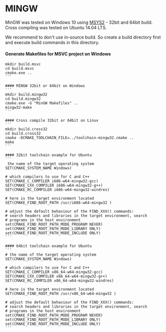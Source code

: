 # MINGW
MinGW was tested on Windows 10 using [MSYS2](http://msys2.github.io/) - 32bit and 64bit build. Cross compiling was tested on Ubuntu 14.04 LTS.

We recommend to don't use in-source build. So create a build directory first and execute build commands in this directory.

#### Generate Makefiles for MSVC project on Windows
````
mkdir build.msvc
cd build.msvc
cmake.exe ..
```

#### MINGW 32bit or 64bit on Windows
```
mkdir build.mingw32
cd build.mingw32
cmake.exe -G "MinGW Makefiles" ..
mingw32-make
```

#### Cross compile 32bit or 64bit on Linux
```
mkdir build.cross32
cd build.cross32
cmake -DCMAKE_TOOLCHAIN_FILE=../toolchain-mingw32.cmake ..
make
```

#### 32bit toolchain example for Ubuntu
```
 the name of the target operating system
SET(CMAKE_SYSTEM_NAME Windows)

# which compilers to use for C and C++
SET(CMAKE_C_COMPILER i686-w64-mingw32-gcc)
SET(CMAKE_CXX_COMPILER i686-w64-mingw32-g++)
SET(CMAKE_RC_COMPILER i686-w64-mingw32-windres)

# here is the target environment located
SET(CMAKE_FIND_ROOT_PATH /usr/i686-w64-mingw32 )

# adjust the default behaviour of the FIND_XXX() commands:
# search headers and libraries in the target environment, search
# programs in the host environment
set(CMAKE_FIND_ROOT_PATH_MODE_PROGRAM NEVER)
set(CMAKE_FIND_ROOT_PATH_MODE_LIBRARY ONLY)
set(CMAKE_FIND_ROOT_PATH_MODE_INCLUDE ONLY)
```

#### 64bit toolchain example for Ubuntu
```
# the name of the target operating system
SET(CMAKE_SYSTEM_NAME Windows)

# which compilers to use for C and C++
SET(CMAKE_C_COMPILER x86_64-w64-mingw32-gcc)
SET(CMAKE_CXX_COMPILER x86_64-w64-mingw32-g++)
SET(CMAKE_RC_COMPILER x86_64-w64-mingw32-windres)

# here is the target environment located
SET(CMAKE_FIND_ROOT_PATH /usr/x86_64-w64-mingw32 )

# adjust the default behaviour of the FIND_XXX() commands:
# search headers and libraries in the target environment, search
# programs in the host environment
set(CMAKE_FIND_ROOT_PATH_MODE_PROGRAM NEVER)
set(CMAKE_FIND_ROOT_PATH_MODE_LIBRARY ONLY)
set(CMAKE_FIND_ROOT_PATH_MODE_INCLUDE ONLY)
```

